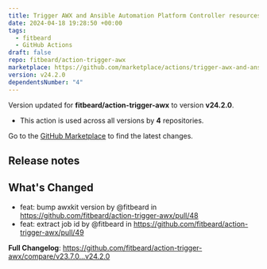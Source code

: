 ```yaml
---
title: Trigger AWX and Ansible Automation Platform Controller resources
date: 2024-04-18 19:28:50 +00:00
tags:
  - fitbeard
  - GitHub Actions
draft: false
repo: fitbeard/action-trigger-awx
marketplace: https://github.com/marketplace/actions/trigger-awx-and-ansible-automation-platform-controller-resources
version: v24.2.0
dependentsNumber: "4"
---
```



Version updated for **fitbeard/action-trigger-awx** to version **v24.2.0**.
- This action is used across all versions by **4** repositories.

Go to the [GitHub Marketplace](https://github.com/marketplace/actions/trigger-awx-and-ansible-automation-platform-controller-resources) to find the latest changes.

## Release notes

## What's Changed
* feat: bump awxkit version by @fitbeard in https://github.com/fitbeard/action-trigger-awx/pull/48
* feat: extract job id by @fitbeard in https://github.com/fitbeard/action-trigger-awx/pull/49


**Full Changelog**: https://github.com/fitbeard/action-trigger-awx/compare/v23.7.0...v24.2.0
